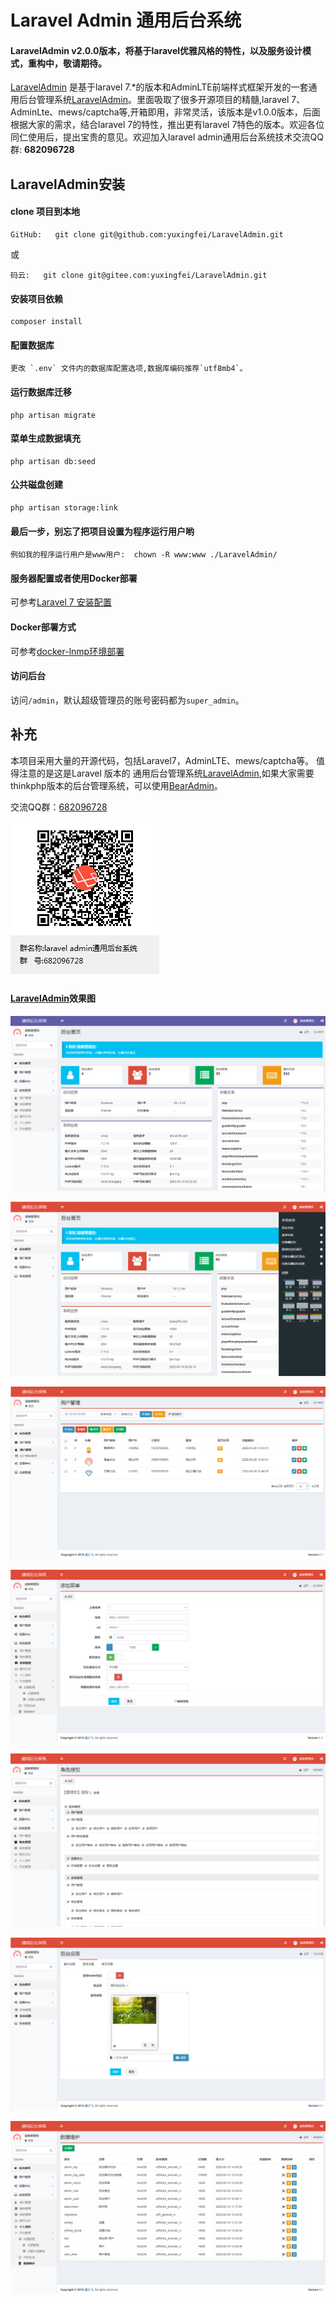 # Laravel Admin 通用后台系统

#### LaravelAdmin v2.0.0版本，将基于laravel优雅风格的特性，以及服务设计模式，重构中，敬请期待。

[LaravelAdmin](https://github.com/yuxingfei/LaravelAdmin) 是基于laravel 7.*的版本和AdminLTE前端样式框架开发的一套通用后台管理系统[LaravelAdmin](https://github.com/yuxingfei/LaravelAdmin)。里面吸取了很多开源项目的精髓,laravel 7、AdminLte、mews/captcha等,开箱即用，非常灵活，该版本是v1.0.0版本，后面根据大家的需求，结合laravel 7的特性，推出更有laravel 7特色的版本。欢迎各位同仁使用后，提出宝贵的意见。欢迎加入laravel admin通用后台系统技术交流QQ群: **682096728**

## LaravelAdmin安装
#### clone 项目到本地
```
GitHub:   git clone git@github.com:yuxingfei/LaravelAdmin.git
```
或
```
码云:   git clone git@gitee.com:yuxingfei/LaravelAdmin.git
```

#### 安装项目依赖
```
composer install
```

#### 配置数据库
```
更改 `.env` 文件内的数据库配置选项,数据库编码推荐`utf8mb4`。
```

#### 运行数据库迁移
```
php artisan migrate
``` 
#### 菜单生成数据填充
```
php artisan db:seed
``` 
#### 公共磁盘创建
```
php artisan storage:link
``` 

#### 最后一步，别忘了把项目设置为程序运行用户哟
```
例如我的程序运行用户是www用户:  chown -R www:www ./LaravelAdmin/
``` 

#### 服务器配置或者使用Docker部署
可参考[Laravel 7 安装配置](https://learnku.com/docs/laravel/7.x/installation/7447)

#### Docker部署方式
可参考[docker-lnmp环境部署](https://github.com/yuxingfei/docker_lnmp)

#### 访问后台
访问`/admin`，默认超级管理员的账号密码都为`super_admin`。


## 补充
本项目采用大量的开源代码，包括Laravel7，AdminLTE、mews/captcha等。
值得注意的是这是Laravel 版本的 通用后台管理系统[LaravelAdmin](https://github.com/yuxingfei/LaravelAdmin),如果大家需要thinkphp版本的后台管理系统，可以使用[BearAdmin](https://github.com/yupoxiong/BearAdmin)。

交流QQ群：[682096728](https://jq.qq.com/?_wv=1027&k=8SMveoJ0)

![Image](https://raw.githubusercontent.com/yuxingfei/images/master/qq_share_code.png)

#### [LaravelAdmin](https://github.com/yuxingfei/LaravelAdmin)效果图

![Image](https://raw.githubusercontent.com/yuxingfei/images/master/home.png)

![Image](https://raw.githubusercontent.com/yuxingfei/images/master/skin_setting.png)

![Image](https://raw.githubusercontent.com/yuxingfei/images/master/user.png)

![Image](https://raw.githubusercontent.com/yuxingfei/images/master/menu.png)

![Image](https://raw.githubusercontent.com/yuxingfei/images/master/role.png)

![Image](https://raw.githubusercontent.com/yuxingfei/images/master/setting.png)

![Image](https://raw.githubusercontent.com/yuxingfei/images/master/database.png)
